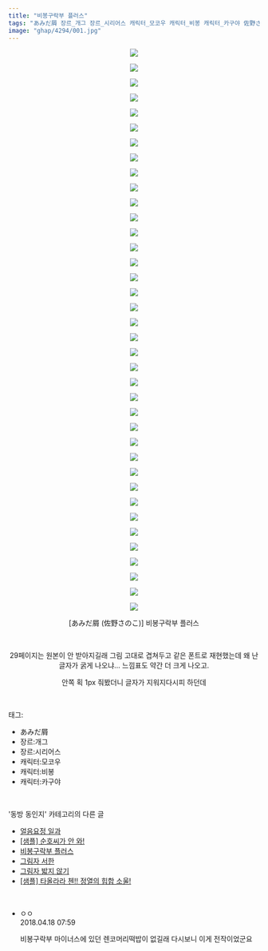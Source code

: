 ```yaml
---
title: "비봉구락부 플러스"
tags: "あみだ屑 장르_개그 장르_시리어스 캐릭터_모코우 캐릭터_비봉 캐릭터_카구야 佐野さのこ 동방_동인지"
image: "ghap/4294/001.jpg"
---
```

<div class="article">
<p style="text-align: center; clear: none; float: none;"><img src="{{ site.nasurl }}/ghap/4294/001.jpg"/></p>
<p style="text-align: center; clear: none; float: none;"><img src="{{ site.nasurl }}/ghap/4294/002.jpg"/></p>
<p style="text-align: center; clear: none; float: none;"><img src="{{ site.nasurl }}/ghap/4294/003.jpg"/></p>
<p style="text-align: center; clear: none; float: none;"><img src="{{ site.nasurl }}/ghap/4294/004.jpg"/></p>
<p style="text-align: center; clear: none; float: none;"><img src="{{ site.nasurl }}/ghap/4294/005.jpg"/></p>
<p style="text-align: center; clear: none; float: none;"><img src="{{ site.nasurl }}/ghap/4294/006.jpg"/></p>
<p style="text-align: center; clear: none; float: none;"><img src="{{ site.nasurl }}/ghap/4294/007.jpg"/></p>
<p style="text-align: center; clear: none; float: none;"><img src="{{ site.nasurl }}/ghap/4294/008.jpg"/></p>
<p style="text-align: center; clear: none; float: none;"><img src="{{ site.nasurl }}/ghap/4294/009.jpg"/></p>
<p style="text-align: center; clear: none; float: none;"><img src="{{ site.nasurl }}/ghap/4294/010.jpg"/></p>
<p style="text-align: center; clear: none; float: none;"><img src="{{ site.nasurl }}/ghap/4294/011.jpg"/></p>
<p style="text-align: center; clear: none; float: none;"><img src="{{ site.nasurl }}/ghap/4294/012.jpg"/></p>
<p style="text-align: center; clear: none; float: none;"><img src="{{ site.nasurl }}/ghap/4294/013.jpg"/></p>
<p style="text-align: center; clear: none; float: none;"><img src="{{ site.nasurl }}/ghap/4294/014.jpg"/></p>
<p style="text-align: center; clear: none; float: none;"><img src="{{ site.nasurl }}/ghap/4294/015.jpg"/></p>
<p style="text-align: center; clear: none; float: none;"><img src="{{ site.nasurl }}/ghap/4294/016.jpg"/></p>
<p style="text-align: center; clear: none; float: none;"><img src="{{ site.nasurl }}/ghap/4294/017.jpg"/></p>
<p style="text-align: center; clear: none; float: none;"><img src="{{ site.nasurl }}/ghap/4294/018.jpg"/></p>
<p style="text-align: center; clear: none; float: none;"><img src="{{ site.nasurl }}/ghap/4294/019.jpg"/></p>
<p style="text-align: center; clear: none; float: none;"><img src="{{ site.nasurl }}/ghap/4294/020.jpg"/></p>
<p style="text-align: center; clear: none; float: none;"><img src="{{ site.nasurl }}/ghap/4294/021.jpg"/></p>
<p style="text-align: center; clear: none; float: none;"><img src="{{ site.nasurl }}/ghap/4294/022.jpg"/></p>
<p style="text-align: center; clear: none; float: none;"><img src="{{ site.nasurl }}/ghap/4294/023.jpg"/></p>
<p style="text-align: center; clear: none; float: none;"><img src="{{ site.nasurl }}/ghap/4294/024.jpg"/></p>
<p style="text-align: center; clear: none; float: none;"><img src="{{ site.nasurl }}/ghap/4294/025.jpg"/></p>
<p style="text-align: center; clear: none; float: none;"><img src="{{ site.nasurl }}/ghap/4294/026.jpg"/></p>
<p style="text-align: center; clear: none; float: none;"><img src="{{ site.nasurl }}/ghap/4294/027.jpg"/></p>
<p style="text-align: center; clear: none; float: none;"><img src="{{ site.nasurl }}/ghap/4294/028.jpg"/></p>
<p style="text-align: center; clear: none; float: none;"><img src="{{ site.nasurl }}/ghap/4294/029.jpg"/></p>
<p style="text-align: center; clear: none; float: none;"><img src="{{ site.nasurl }}/ghap/4294/030.jpg"/></p>
<p style="text-align: center; clear: none; float: none;"><img src="{{ site.nasurl }}/ghap/4294/031.jpg"/></p>
<p style="text-align: center; clear: none; float: none;"><img src="{{ site.nasurl }}/ghap/4294/032.jpg"/></p>
<p style="text-align: center; clear: none; float: none;"><img src="{{ site.nasurl }}/ghap/4294/033.jpg"/></p>
<p style="text-align: center; clear: none; float: none;"><img src="{{ site.nasurl }}/ghap/4294/034.jpg"/></p>
<p style="text-align: center; clear: none; float: none;"><img src="{{ site.nasurl }}/ghap/4294/035.jpg"/></p>
<p style="text-align: center; clear: none; float: none;"><img src="{{ site.nasurl }}/ghap/4294/036.jpg"/></p>
<p style="text-align: center; clear: none; float: none;"><img src="{{ site.nasurl }}/ghap/4294/037.jpg"/></p>
<p style="text-align: center; clear: none; float: none;"><img src="{{ site.nasurl }}/ghap/4294/038.jpg"/></p>
<p style="text-align: center; clear: none; float: none;">[あみだ屑 (佐野さのこ)] 비봉구락부 플러스</p>
<p style="text-align: center; clear: none; float: none;"><br/></p>
<p style="text-align: center; clear: none; float: none;">29페이지는 원본이 안 받아지길래 그림 고대로 겹쳐두고 같은 폰트로 재현했는데 왜 난 글자가 굵게 나오냐... 느낌표도 약간 더 크게 나오고.</p>
<p style="text-align: center; clear: none; float: none;">안쪽 획 1px 줘봤더니 글자가 지워지다시피 하던데</p>
</div><br/>
<div class="tagTrail">
<p>태그: </p>
<ul>
<li>あみだ屑</li>
<li>장르:개그</li>
<li>장르:시리어스</li>
<li>캐릭터:모코우</li>
<li>캐릭터:비봉</li>
<li>캐릭터:카구야</li>
</ul>
</div><br/>
<div class="another">
<p>'동방 동인지' 카테고리의 다른 글</p>
<ul>
<li><a href="/2018-04-18-ghap_4302">얼음요정 일과</a></li>
<li><a href="/2018-04-18-ghap_4297">[샘플] 순호씨가 안 와!</a></li>
<li><a href="/2018-04-18-ghap_4294">비봉구락부 플러스</a></li>
<li><a href="/2018-04-16-ghap_4291">그림자 서한</a></li>
<li><a href="/2018-04-15-ghap_4288">그림자 밟지 않기</a></li>
<li><a href="/2018-04-15-ghap_4287">[샘플] 타올라라 첸!! 정열의 힙합 소울!</a></li>
</ul>
</div><br/>
<div class="cb_module cb_fluid">
<div class="cb_wrt cb_profile">
<div class="comment">
<ul>
<li class="cb_thumb_off" id="comment15240658">
<div class="cb_comment_area">
<div class="cb_info_area">
<div class="cb_section">
<span class="cb_nick_name">ㅇㅇ</span>
</div>
<div class="cb_section">
<span class="cb_date">2018.04.18 07:59 </span>
</div>
</div>
<div class="cb_dsc_comment">
<p class="cb_dsc">
											비봉구락부 마이너스에 있던 렌코머리떡밥이 없길래 다시보니 이게 전작이었군요
										</p>
</div>
</div></li>
</ul>
</div>
</div><!-- commentList close -->
</div><br/>
